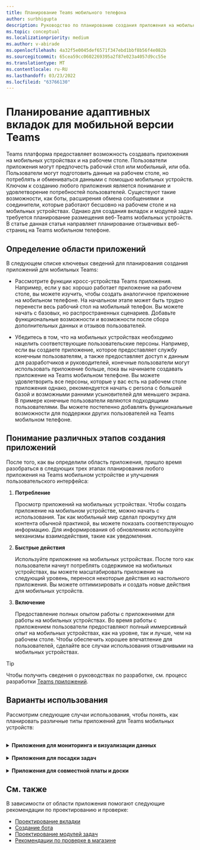 ```yaml
---
title: Планирование Teams мобильного телефона
author: surbhigupta
description: Руководство по планированию создания приложения на мобильном Teams
ms.topic: conceptual
ms.localizationpriority: medium
ms.author: v-abirade
ms.openlocfilehash: 4a32f5e0045def6571f347ebd1bbf8b56f4e082b
ms.sourcegitcommit: 65cea59cc0602269395a2f87e023a4057d9cc55e
ms.translationtype: MT
ms.contentlocale: ru-RU
ms.lasthandoff: 03/23/2022
ms.locfileid: "63766130"
---
```

# <a name="plan-responsive-tabs-for-teams-mobile"></a>Планирование адаптивных вкладок для мобильной версии Teams

 Teams платформа предоставляет возможность создавать приложения на мобильных устройствах и на рабочем столе. Пользователи приложения могут предпочесть рабочий стол или мобильный, или оба. Пользователи могут подготовить данные на рабочем столе, но потреблять и обмениваться данными с помощью мобильных устройств. Ключом к созданию любого приложения является понимание и удовлетворение потребностей пользователей. Существуют такие возможности, как боты, расширения обмена сообщениями и соединители, которые работают бесшовно на рабочем столе и на мобильных устройствах. Однако для создания вкладок и модулей задач требуется планирование размещения веб-Teams мобильных устройств. В статье данная статья направляет планирование отзывчивых веб-страниц на Teams мобильном телефоне.

## <a name="identify-apps-scope"></a>Определение области приложений

В следующем списке ключевых сведений для планирования создания приложений для мобильных Teams:

* Рассмотрите функции кросс-устройства Teams приложения. Например, если у вас хорошо работает приложение на рабочем столе, вы можете изучить, чтобы создать аналогичное приложение на мобильном телефоне. На начальном этапе может быть трудно перенести весь рабочий стол на мобильный телефон. Вы можете начать с базовых, но распространенных сценариев. Добавьте функциональные возможности и возможности после сбора дополнительных данных и отзывов пользователей.

* Убедитесь в том, что на мобильных устройствах необходимо нацелить соответствующие пользовательские персоны. Например, если вы создаете приложение, которое предоставляет службу конечным пользователям, а также предоставляет доступ к данным для разработчиков и руководителей, конечные пользователи могут использовать приложение больше, пока вы начинаете создавать приложение на Teams мобильном телефоне. Вы можете удовлетворить все персоны, которые у вас есть на рабочем столе приложения однако, рекомендуется начать с persona с большей базой и возможными ранними усыновителей для меньшего экрана. В примере конечные пользователи являются подходящими пользователями. Вы можете постепенно добавлять функциональные возможности для поддержки других пользователей на Teams мобильном телефоне.

## <a name="understand-different-stages-to-build-apps"></a>Понимание различных этапов создания приложений

После того, как вы определили область приложения, пришло время разобраться в следующих трех этапах планирования любого приложения на Teams мобильном устройстве и улучшения пользовательского интерфейса:

1. **Потребление**

   Просмотр приложений на мобильных устройствах. Чтобы создать приложение на мобильном устройстве, можно начать с использования. Так как мобильный мир сделал прокрутку для контента обычной практикой, вы можете показать соответствующую информацию. Для информирования об обновлениях используйте механизмы взаимодействия, такие как уведомления.

2. **Быстрые действия**

   Используйте приложение на мобильных устройствах. После того как пользователи начнут потреблять содержимое на мобильных устройствах, вы можете масштабировать приложение на следующий уровень, перенося некоторые действия из настольного приложения. Вы можете оптимизировать и создать новые действия для мобильных устройств.

3. **Включение**

   Предоставление полных опытом работы с приложениями для работы на мобильных устройствах. Во время работы с приложением пользователи предоставляют полный иммерсивный опыт на мобильных устройствах, как на уровне, так и лучше, чем на рабочем столе. Чтобы обеспечить хорошее впечатление для пользователей, сделайте все случаи использования отзывчивыми на мобильных устройствах.

> [!TIP]
> Чтобы получить сведения о руководствах по разработке, см. процесс разработки [Teams приложений](design-teams-app-process.md).

## <a name="use-cases"></a>Варианты использования

Рассмотрим следующие случаи использования, чтобы понять, как планировать различные типы приложений для Teams мобильных устройств:

<br>

<details>

<summary><b>Приложения для мониторинга и визуализации данных</b></summary>

Вы можете понять, как планировать адаптивные вкладки для приложений для мониторинга и визуализации данных на Teams мобильной платформе.

Потребление:

На первом этапе можно реализовать самый простой элемент потребления для просмотра данных. Целью любого приложения в домене является демонстрация данных в виде визуализаций. В приложении можно показать недавно просмотримые визуализации на рабочем столе или список всех разрешенных диаграмм для пользователей. После создания панелей мониторинга на рабочем столе пользователи могут получать доступ к информации с помощью мобильного телефона. Вы можете показать подробное представление любой диаграммы, выбранной пользователем в качестве расширенного представления на вкладке или с помощью модулей задач.

Вы можете показать следующую информацию:

* Панели мониторинга и сводки
* Визуальные данные, карты и инфографика
* Диаграммы, графики и таблицы

![Потребление приложений для мониторинга и визуализации данных](../../assets/images/app-fundamentals/dashboarding-and-data-visualization-apps-consumption.png)

Быстрые действия:

На втором этапе пользователи могут работать с существующими диаграммами и визуальными изображениями из рабочего стола. Можно ввести следующие действия:

* Содержимое поиска
* Фильтрация данных
* Создание закладок

![Быстрые действия приложений для мониторинга и визуализации данных](../../assets/images/app-fundamentals/dashboarding-and-data-visualization-apps-quick-actions.png)

Включить:

На третьем этапе пользователи могут создавать такие контенты, как диаграммы и графики с нуля. Убедитесь, что в вашем приложении будут внедрены все возможности для мобильных устройств. Например, с помощью модулей задач можно получить доступ к определенным пунктам данных с подробным представлением.

Вы можете предоставить следующие доступы пользователям:

* Изменение названия и описания
* Вставка элементов данных для создания визуализаций
* Поделитесь визуализацией в канале или групповом чате

![Панель мониторинга и приложения для визуализации данных](../../assets/images/app-fundamentals/dashboarding-and-data-visualization-apps-enablement.png)

<br>

</details>

<br>

<details>

<summary><b>Приложения для посадки задач</b></summary>

Вы можете понять, как планировать адаптивные вкладки для приложений для посадки задач на Teams мобильной платформе.

Потребление:

На первом этапе приложение может показывать список задач пользователю в вертикальном стеке. Если существует несколько категорий задач, таких как **Предлагаемые****, Активные** и Закрытые, затем предоставляют фильтры для демонстрации сгрупповых задач или в качестве заглавных, чтобы увидеть сгруппные задачи.

![Потребление приложений для посадки задач](../../assets/images/app-fundamentals/taskboarding-apps-consumption.png)

Быстрые действия:

На втором этапе вы можете предоставить пользователям следующий доступ к приложениям:

* Создание задач или элементов с обязательными полями для снижения познавательной нагрузки пользователей
* Изменение типа или представления доски
* Просмотр задач путем расширения представления
* Использование модулей задач для просмотра подробных представлений
* Перемещение задач в разные категории
* Совместное выполнение соответствующих задач в чатах и каналах с помощью электронной почты и канала действий

![Быстрые действия приложений для посадки задач](../../assets/images/app-fundamentals/taskboarding-apps-quick-actions.png)

Включить:

На третьем этапе вы можете включить опыт пользователей в следующих действиях:

* Добавление новых проектов и советов
* Добавление и изменение различных категорий, таких как **Предлагаемые**, **Активные** и **Закрытые**
* Настройка задач для комментариев, вложений и других сложных функций

![Включить приложения-интернаты задач](../../assets/images/app-fundamentals/taskboarding-apps-enablement.png)
<br>

</details>

<br>

<details>

<summary><b>Приложения для совместной платы и доски</b></summary>

Вы можете понять, как планировать адаптивные вкладки для совместной работы и добела приложений на Teams платформе.

Потребление:

На первом этапе можно рассмотреть возможность демонстрации контента и ресурсов в приложении.  Вы можете показать следующие функции:

* Комментарии или отзывы
* Увеличение или выход
* Текущий этап или ход ожидаемого документа

![Coauthoring and whiteboarding apps consumption](../../assets/images/app-fundamentals/coauthoring-and-whiteboarding-apps-consumption.png)

Быстрые действия:

На втором этапе можно ввести следующие действия:

* Создание новой доски для совместной работы или новых документов для подписания
* Делитесь советами внутри страны, а также с гостями
* Настройка разрешений администратора

> [!TIP]
> Вы предоставляете действия, которые можно легко показать на маленьких экранах.

![Быстрые действия по совместному устройству и отбеливке приложений](../../assets/images/app-fundamentals/coauthoring-and-whiteboarding-apps-quick-actions.png)

Включить:

На третьем этапе предокавите пользователям полный доступ к данным. Вы можете включить опыт пользователей в следующих действиях:

* Добавление текста, фигур и быстрых заметок
* Навигация по контенту
* Добавление слоев и фильтров
* Удаление, отмена и повторное удаление операций
* Доступ к камере и микрофону с помощью API JS SDK. Дополнительные сведения о возможностях устройств см. в [обзоре возможностей устройств](../device-capabilities/device-capabilities-overview.md).

![Включить приложения для совместной и доски](../../assets/images/app-fundamentals/coauthoring-and-whiteboarding-apps-enablement.png)

<br>

</details>

## <a name="see-also"></a>См. также

В зависимости от области приложения помогают следующие рекомендации по проектированию и проверке:

* [Проектирование вкладки](../../tabs/design/tabs.md)
* [Создание бота](../../bots/design/bots.md)
* [Проектирование модулей задач](../..//task-modules-and-cards/task-modules/design-teams-task-modules.md)
* [Рекомендации по проверке в магазине](../deploy-and-publish/appsource/prepare/teams-store-validation-guidelines.md)
